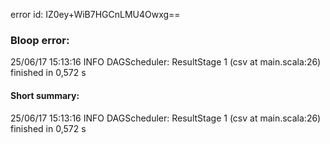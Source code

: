 error id: IZ0ey+WiB7HGCnLMU4Owxg==
### Bloop error:

25/06/17 15:13:16 INFO DAGScheduler: ResultStage 1 (csv at main.scala:26) finished in 0,572 s
#### Short summary: 

25/06/17 15:13:16 INFO DAGScheduler: ResultStage 1 (csv at main.scala:26) finished in 0,572 s
